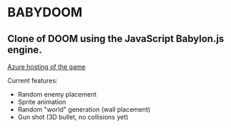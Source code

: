 # BABYDOOM
## Clone of DOOM using the JavaScript Babylon.js engine.

[Azure hosting of the game](http://babydoom.azurewebsites.net/)

Current features:

+ Random enemy placement
+ Sprite animation
+ Random "world" generation (wall placement)
+ Gun shot (3D bullet, no collisions yet)